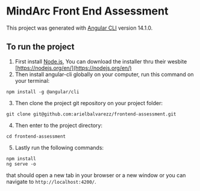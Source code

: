 # MindArc Front End Assessment

This project was generated with [Angular CLI](https://github.com/angular/angular-cli) version 14.1.0.

## To run the project

1. First install [Node.js](https://nodejs.org/en/), You can download the installer thru their wesbite [https://nodejs.org/en/](https://nodejs.org/en/)
2. Then install angular-cli globally on your computer, run this command on your terminal:
```
npm install -g @angular/cli
```
3. Then clone the project git repository on your project folder:
```
git clone git@github.com:arielbalvarezz/frontend-assessment.git
```
4. Then enter to the project directory:
```
cd frontend-assessment
```
5. Lastly run the following commands:
```
npm install
ng serve -o
```
that should open a new tab in your browser or a new window or you can navigate to `http://localhost:4200/`.
